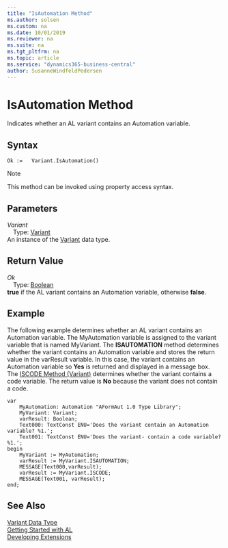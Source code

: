 ```yaml
---
title: "IsAutomation Method"
ms.author: solsen
ms.custom: na
ms.date: 10/01/2019
ms.reviewer: na
ms.suite: na
ms.tgt_pltfrm: na
ms.topic: article
ms.service: "dynamics365-business-central"
author: SusanneWindfeldPedersen
---
```

[//]: # (START>DO_NOT_EDIT)
[//]: # (IMPORTANT:Do not edit any of the content between here and the END>DO_NOT_EDIT.)
[//]: # (Any modifications should be made in the .xml files in the ModernDev repo.)
# IsAutomation Method
Indicates whether an AL variant contains an Automation variable.


## Syntax
```
Ok :=   Variant.IsAutomation()
```
> [!NOTE]  
> This method can be invoked using property access syntax.  

## Parameters
*Variant*  
&emsp;Type: [Variant](variant-data-type.md)  
An instance of the [Variant](variant-data-type.md) data type.  

## Return Value
*Ok*  
&emsp;Type: [Boolean](../boolean/boolean-data-type.md)  
**true** if the AL variant contains an Automation variable, otherwise **false**.  


[//]: # (IMPORTANT: END>DO_NOT_EDIT)

## Example  
 The following example determines whether an AL variant contains an Automation variable. The MyAutomation variable is assigned to the variant variable that is named MyVariant. The **ISAUTOMATION** method determines whether the variant contains an Automation variable and stores the return value in the varResult variable. In this case, the variant contains an Automation variable so **Yes** is returned and displayed in a message box. The [ISCODE Method (Variant)](../../methods/devenv-iscode-method-variant.md) determines whether the variant contains a code variable. The return value is **No** because the variant does not contain a code.
 
```  
var
    MyAutomation: Automation "AFormAut 1.0 Type Library";
    MyVariant: Variant;
    varResult: Boolean;
    Text000: TextConst ENU='Does the variant contain an Automation variable? %1.';
    Text001: TextConst ENU='Does the variant- contain a code variable? %1.';
begin
    MyVariant := MyAutomation;  
    varResult := MyVariant.ISAUTOMATION;  
    MESSAGE(Text000,varResult);  
    varResult := MyVariant.ISCODE;  
    MESSAGE(Text001, varResult);  
end;
```  
  

## See Also
[Variant Data Type](variant-data-type.md)  
[Getting Started with AL](../../devenv-get-started.md)  
[Developing Extensions](../../devenv-dev-overview.md)